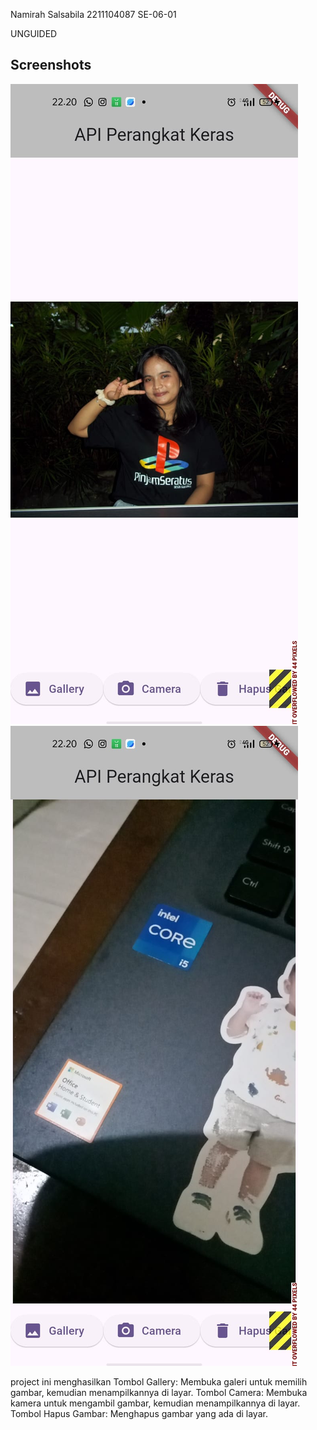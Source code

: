 Namirah Salsabila
2211104087
SE-06-01

UNGUIDED
## Screenshots

![App Screenshot](./gambar1.jpeg)
![App Screenshot](./gambar2.jpeg)

project ini menghasilkan
Tombol Gallery: Membuka galeri untuk memilih gambar, kemudian menampilkannya di layar.
Tombol Camera: Membuka kamera untuk mengambil gambar, kemudian menampilkannya di layar.
Tombol Hapus Gambar: Menghapus gambar yang ada di layar.
